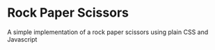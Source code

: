 # Rock Paper Scissors
A simple implementation of a rock paper scissors using plain CSS and Javascript

